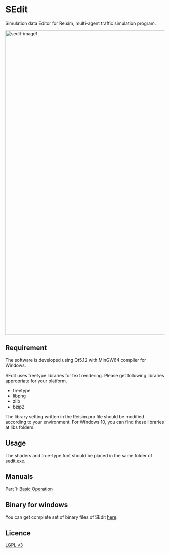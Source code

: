 # SEdit
Simulation data Editor for Re:sim, multi-agent traffic simulation program.

<img width="960" alt="sedit-image1" src="https://user-images.githubusercontent.com/60654261/81361271-deb70380-9118-11ea-932d-7efaa4afb109.png">

## Requirement

The software is developed using Qt5.12 with MinGW64 compiler for Windows.

SEdit uses freetype libraries for text rendering.
Please get following libraries appropriate for your platform.
  - freetype
  - libpng
  - zlib
  - bzip2
  
The library setting written in the Reisim.pro file should be modified according to your environment.
For Windows 10, you can find these libraries at libs folders.


## Usage

The shaders and true-type font should be placed in the same folder of sedit.exe.

## Manuals

Part 1: [Basic Operation](https://github.com/Reisim/SEdit/tree/master/SEdit-Manual-Part1-Basic_Operation.pdf)

## Binary for windows

You can get complete set of binary files of SEdit [here](https://github.com/Reisim/Reisim/tree/master/bin_win10).

## Licence

[LGPL v3](https://github.com/Reisim/Reisim/blob/master/LICENSE)


